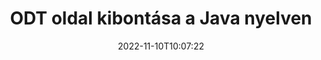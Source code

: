 ---
############################# Static ############################
layout: "auto-gen-merger"
date: 2022-11-10T10:07:22
draft: false
otherformats: otp ott pdf pps ppsx ppt pptx rtf tex vdx vsdm vsdx vssm vssx vstm vstx

############################# Head ############################
head_title: "ODT oldal kibontása a Java nyelven"
head_description: "Gyorsan kibonthatja az oldalakat egy ODT fájlból a Java nyelven. Mentse el a kiválasztott oldalakat tartalmazó új dokumentumot a dokumentum-egyesítési API segítségével."

############################# Header ############################
title: "ODT oldal kibontása a Java nyelven"
description: "Bontsa ki az ODT oldalt néhány soros Java kóddal."
bg_image: "https://cms.admin.containerize.com/templates/aspose/App_Themes/V3/images/bg/header1.png"
bg_overlay: false
button:
    enable: true
    icon: "fas fa-arrow-down"
    label: "Ingyenes próbaverzió letöltése"
    link: "https://downloads.groupdocs.com/merger/java"

############################# SubMenu ############################
submenu:
    enable: true

    left:
        img_alt: "GroupDocs.Merger for Java"
        image: "https://cms.admin.containerize.com/templates/groupdocs/images/product-logos/90x90-noborder/groupdocs-merger-java.png"
        product: "GroupDocs.Merger"
        platform: "Java"

    middle:
        button:

            # button loop
            - link: "https://apireference.groupdocs.com/merger/java"
              text: "API-referencia"

            # button loop
            - link: "https://github.com/groupdocs-merger"
              text: "Kódpéldák"

            # button loop
            - link: "https://products.groupdocs.app/merger/family"
              text: "Élő demók"

            # button loop
            - link: "https://purchase.groupdocs.com/pricing/merger/java"
              text: "Árazás"

    right:
        link_download: "https://downloads.groupdocs.com/merger"
        link_learn: "https://docs.groupdocs.com/merger/java"
        link_buy: "https://purchase.groupdocs.com"

############################# About ############################
about:
    enable: true
    title: "A GroupDocs.Merger for Java API-ról"
    content: |
        A [GroupDocs.Merger for Java](/hu/merger/java/) egyszerű megoldást kínál számos dokumentumformátum biztonságos egyesítésére és felosztására, beleértve a PDF, Microsoft Office (Word, Excel, PowerPoint) , OneNote), OpenDocument, HTML, képek és sok más a Java alkalmazásokon belül. A kód néhány sorának hozzáadásával számos dokumentumműveletet hajthat végre, például mozgathatja, eltávolíthatja, elforgathatja, cserélheti, kivonhatja vagy módosíthatja az oldalak tájolását a dokumentumokon belül. A dokumentumok egyesítési API támogatja a dokumentumoldalak előnézetének képként történő megtekintését is a dokumentum szerkezetének, formázásának és tartalmának elemzéséhez.
        
        A GroupDocs.Merger API megfelelő választás olyan vállalati megoldásokhoz, amelyekhez fájloldal-kibontási funkciókra van szükség. Ezek az API-k jól támogatottak minden nagyobb operációs rendszeren és platformon, beleértve a J2SE 7.0 (1.7), J2SE 8.0 (1.8), Java 10-t is.

############################# Steps ############################
steps:
    enable: true
    title_left: "ODT fájloldal kibontása a Java termékben"
    content_left: |
        A [GroupDocs.Merger for Java](/hu/merger/java/) megkönnyíti a Java fejlesztői számára, hogy kivonják a kívánt oldalakat egy ODT fájlból, és más néven elmentsék a kiválasztott oldalakat tartalmazó új fájl néhány egyszerű lépés végrehajtásával.
        
        * Inicializálja az **ExtractOptions** oldalszámokat, amelyeknek meg kell jelenniük az eredményül kapott dokumentumban.
        * Hozzon létre új példányt az **Merger**-ból, és adja meg a forrásdokumentum elérési útját konstruktor paraméterként.
        * Hívja meg az **extractPages**-t, és adja át az **ExtractOptions** objektumot.
        * Hívja a **save** parancsot, és adja meg a fájl elérési útját az eredményül kapott dokumentum mentéséhez.

    title_right: "rendszerkövetelmények"
    content_right: |
        A GroupDocs.Merger for Java API-k minden nagyobb platformon és operációs rendszeren támogatottak. Mielőtt végrehajtaná az alábbi kódot, győződjön meg arról, hogy a következő előfeltételek telepítve vannak a rendszeren.

        * Operációs rendszerek: Microsoft Windows, Linux, MacOS
        * Fejlesztési környezetek: NetBeans, IntelliJ IDEA, Eclipse
        * Keretrendszerek: J2SE 7.0 (1.7), J2SE 8.0 (1.8), Java 10
        * Töltse le a(z) GroupDocs.Merger for Java legújabb verzióját innen: [Maven](https://repository.groupdocs.com/webapp/#/artifacts/browse/tree/General/repo/com/groupdocs/groupdocs-merger)
         
    code: |
     {{% merger/additional-styles %}}
     {{< merger/code-merger title="ODT fájloldalak kibontása a Java példakóddal">}}

        ```java    
        // Bontsa ki az ODT fájloldalakat a GroupDocs.Merger API segítségével
        // Inicializálja az ExtractOptions osztályt a kiválasztott oldalszámokkal
        ExtractOptions extractOptions = new ExtractOptions(new int[] { 2, 5 });

        // Példányos egyesülés a bemeneti ODT dokumentummal
        Merger merger = new Merger("input.odt");

        // Hívja meg az extractPages metódust, és adja át neki az ExtractOptions objektumot
        merger.extractPages(extractOptions);
    
        // Hívja a mentési metódust a kimeneti dokumentum mentéséhez a kibontott oldalakkal
        merger.save("output.odt");
        ```
     {{< /merger/code-merger >}}

############################# Demos ############################
demos:
    enable: true
    title: "Élő bemutatók – ODT oldal online kibontása"
    content: |
       A [GroupDocs.Merger Live Demos](https://products.groupdocs.app/splitter/extract-pages/odt) webhely meglátogatásával azonnal kibonthatja az ODT fájloldalakat.
       Az élő demónak a következő előnyei vannak.
        
############################# About Formats ############################
about_formats:
    enable: true

############################# More Formats ############################
more_formats:
    enable: true
    title: "Oldalak kibontása más dokumentumformátumokból"
    content: |
        A Java dokumentálja az összevonási és felosztási API-t fájlformátumokhoz és képekhez. Bontsa ki néhány népszerű fájlformátumot az alábbiak szerint.

############################# Back to top ###############################
back_to_top:
    enable: true
---